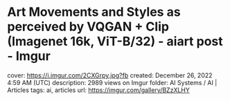 # Art Movements and Styles as perceived by VQGAN + Clip (Imagenet 16k, ViT-B/32) - aiart post - Imgur

cover: https://i.imgur.com/2CXGrpy.jpg?fb
created: December 26, 2022 4:59 AM (UTC)
description: 2989 views on Imgur
folder: AI Systems / AI | Articles
tags: ai, articles
url: https://imgur.com/gallery/BZzXLHY